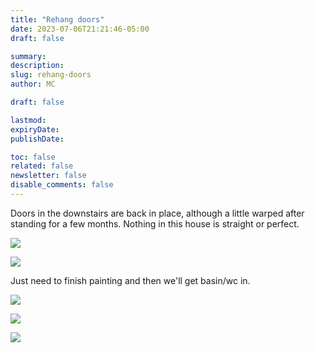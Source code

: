 ```yaml
---
title: "Rehang doors"
date: 2023-07-06T21:21:46-05:00
draft: false

summary:
description:
slug: rehang-doors
author: MC

draft: false

lastmod:
expiryDate:
publishDate:

toc: false
related: false
newsletter: false
disable_comments: false
---
```


Doors in the downstairs are back in place, although a little warped after standing for a few months. Nothing in this house is straight or perfect.

![](/images/0079.jpeg)

![](/images/0080.jpeg)


Just need to finish painting and then we'll get basin/wc in.


![](/images/0097.jpeg)

![](/images/0098.jpeg)

![](/images/0099.jpeg)






